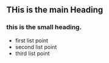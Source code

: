 ## THis is the main Heading
### this is the small heading.

* first list point
* second list point
* third list point
